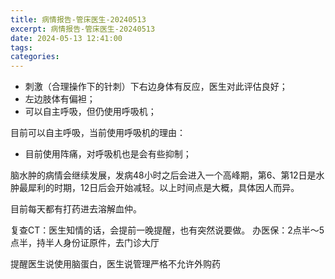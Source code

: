 ```yaml
---
title: 病情报告-管床医生-20240513
excerpt: 病情报告-管床医生-20240513
date: 2024-05-13 12:41:00
tags:
categories:
---
```

- 刺激（合理操作下的针刺）下右边身体有反应，医生对此评估良好；
- 左边肢体有偏袒；
- 可以自主呼吸，但仍使用呼吸机；

目前可以自主呼吸，当前使用呼吸机的理由：

- 目前使用阵痛，对呼吸机也是会有些抑制；

脑水肿的病情会继续发展，发病48小时之后会进入一个高峰期，第6、第12日是水肿最犀利的时期，12日后会开始减轻。以上时间点是大概，具体因人而异。

目前每天都有打药进去溶解血仲。

复查CT：医生知情的话，会提前一晚提醒，也有突然说要做。
办医保：2点半～5点半，持半人身份证原件，去门诊大厅


提醒医生说使用脑蛋白，医生说管理严格不允许外购药